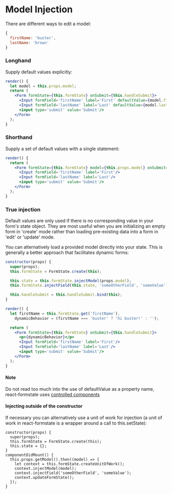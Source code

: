 # Model Injection

There are different ways to edit a model:

```jsx
{
  firstName: 'buster',
  lastName: 'brown'
}
```

### Longhand

Supply default values explicitly:

```jsx
render() {
  let model = this.props.model;
  return (
    <Form formState={this.formState} onSubmit={this.handleSubmit}>
      <Input formField='firstName' label='First' defaultValue={model.firstName}/>
      <Input formField='lastName' label='Last' defaultValue={model.lastName}/>
      <input type='submit' value='Submit'/>
    </Form>
  );
}
```

### Shorthand

Supply a set of default values with a single statement:

```jsx
render() {
  return (
    <Form formState={this.formState} model={this.props.model} onSubmit={this.handleSubmit}>
      <Input formField='firstName' label='First'/>
      <Input formField='lastName' label='Last'/>
      <input type='submit' value='Submit'/>
    </Form>
  );
}
```

### True injection

Default values are only used if there is no corresponding value in your form's state object. They are most useful when you are initializing an empty form in 'create' mode rather than loading pre-existing data into a form in 'edit' or 'update' mode.

You can alternatively load a provided model directly into your state. This is generally a better approach that facilitates dynamic forms:

```jsx
constructor(props) {
  super(props);
  this.formState = FormState.create(this);

  this.state = this.formState.injectModel(props.model);
  this.formState.injectField(this.state, 'someOtherField', 'someValue');

  this.handleSubmit = this.handleSubmit.bind(this);
}

render() {
  let firstName = this.formState.get('firstName'),
    dynamicBehavior = (firstName === 'buster' ? 'hi buster!' : '');

  return (
    <Form formState={this.formState} onSubmit={this.handleSubmit}>
      <p>{dynamicBehavior}</p>
      <Input formField='firstName' label='First'/>
      <Input formField='lastName' label='Last'/>
      <input type='submit' value='Submit'/>
    </Form>
  );
}
```

#### Note

Do not read too much into the use of defaultValue as a property name, react-formstate uses [controlled components](https://facebook.github.io/react/docs/forms.html#controlled-components)

#### Injecting outside of the constructor

If necessary you can alternatively use a unit of work for injection (a unit of work in react-formstate is a wrapper around a call to this.setState):

```es6
constructor(props) {
  super(props);
  this.formState = FormState.create(this);
  this.state = {};
}
componentDidMount() {
  this.props.getModel().then((model) => {
    let context = this.formState.createUnitOfWork();
    context.injectModel(model);
    context.injectField('someOtherField', 'someValue');
    context.updateFormState();
  });
}
```
